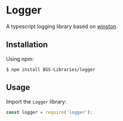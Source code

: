 Logger
======================

A typescript logging library based on [winston](https://www.npmjs.com/package/winston).

## Installation

Using npm:
```shell
$ npm install BGS-Libraries/logger
```

## Usage

Import the `Logger` library:
```js
const logger = require('logger');
```
